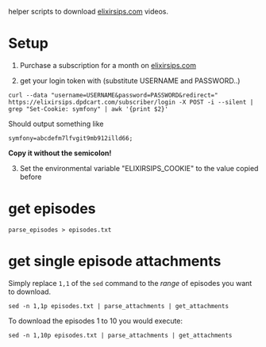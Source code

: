 helper scripts to download [elixirsips.com](http://elixirsips.com/) videos.

# Setup

1) Purchase a subscription for a month on [elixirsips.com](http://elixirsips.com/)

2) get your login token with (substitute USERNAME and PASSWORD..)

```
curl --data "username=USERNAME&password=PASSWORD&redirect=" https://elixirsips.dpdcart.com/subscriber/login -X POST -i --silent | grep "Set-Cookie: symfony" | awk '{print $2}'
```

Should output something like

```
symfony=abcdefm7lfvgit9mb912illd66;
```

**Copy it without the semicolon!**

3) Set the environmental variable "ELIXIRSIPS_COOKIE" to the value copied before



# get episodes

```
parse_episodes > episodes.txt
```


# get single episode attachments

Simply replace `1,1` of the `sed` command to the *range* of episodes you want to download.

```
sed -n 1,1p episodes.txt | parse_attachments | get_attachments
```

To download the episodes 1 to 10 you would execute:

```
sed -n 1,10p episodes.txt | parse_attachments | get_attachments
```
